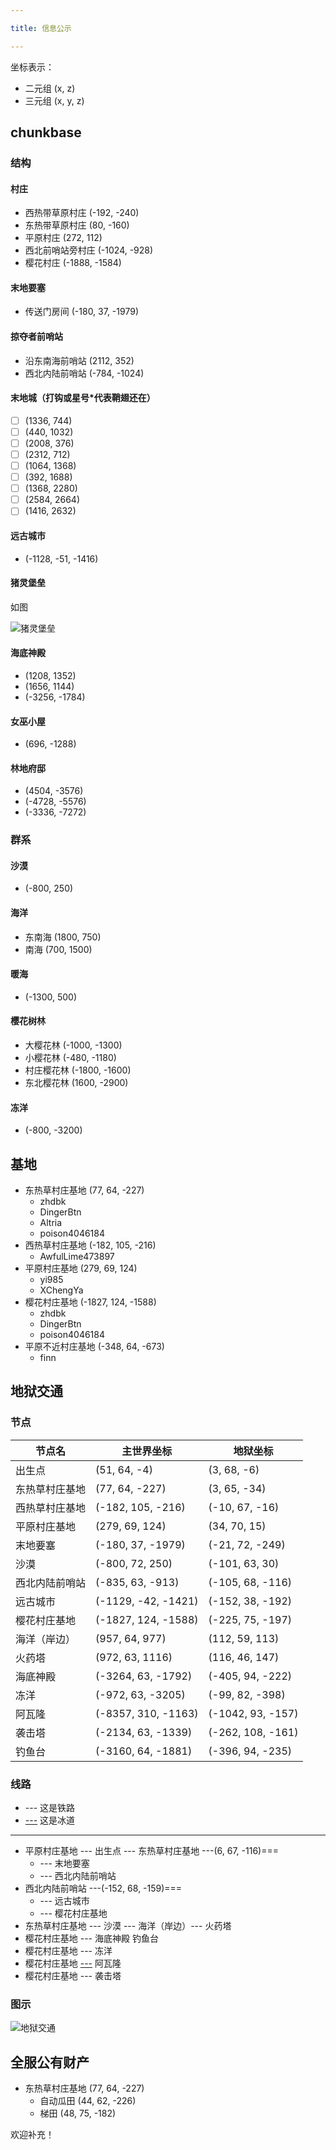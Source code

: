 ```yaml
---

title: 信息公示

---
```


坐标表示：

- 二元组 (x, z)
- 三元组 (x, y, z)

## chunkbase

### 结构

#### 村庄

- 西热带草原村庄 (-192, -240)
- 东热带草原村庄 (80, -160)
- 平原村庄 (272, 112)
- 西北前哨站旁村庄 (-1024, -928)
- 樱花村庄 (-1888, -1584)

#### 末地要塞

- 传送门房间 (-180, 37, -1979)

#### 掠夺者前哨站

- 沿东南海前哨站 (2112, 352)
- 西北内陆前哨站 (-784, -1024)

#### 末地城（打钩或星号*代表鞘翅还在）

- [ ] (1336, 744)
- [ ] (440, 1032)
- [ ] (2008, 376)
- [ ] (2312, 712)
- [ ] (1064, 1368)
- [ ] (392, 1688)
- [ ] (1368, 2280)
- [ ] (2584, 2664)
- [ ] (1416, 2632)

#### 远古城市

- (-1128, -51, -1416)

#### 猪灵堡垒

如图

![](../../../assets/猪灵堡垒.png "猪灵堡垒")

#### 海底神殿

- (1208, 1352)
- (1656, 1144)
- (-3256, -1784)

#### 女巫小屋

- (696, -1288)

#### 林地府邸

- (4504, -3576)
- (-4728, -5576)
- (-3336, -7272)

### 群系

#### 沙漠

- (-800, 250)

#### 海洋

- 东南海 (1800, 750)
- 南海 (700, 1500)

#### 暖海

- (-1300, 500)

#### 樱花树林

- 大樱花林 (-1000, -1300)
- 小樱花林 (-480, -1180)
- 村庄樱花林 (-1800, -1600)
- 东北樱花林 (1600, -2900)

#### 冻洋

- (-800, -3200)

## 基地

- 东热草村庄基地 (77, 64, -227)
    - zhdbk
    - DingerBtn
    - Altria
    - poison4046184
- 西热草村庄基地 (-182, 105, -216)
    - AwfulLime473897
- 平原村庄基地 (279, 69, 124)
    - yi985
    - XChengYa
- 樱花村庄基地 (-1827, 124, -1588)
    - zhdbk
    - DingerBtn
    - poison4046184
- 平原不近村庄基地 (-348, 64, -673)
    - finn

## 地狱交通

### 节点

| 节点名     | 主世界坐标               | 地狱坐标              |
|---------|---------------------|-------------------|
| 出生点     | (51, 64, -4)        | (3, 68, -6)       |
| 东热草村庄基地 | (77, 64, -227)      | (3, 65, -34)      |
| 西热草村庄基地 | (-182, 105, -216)   | (-10, 67, -16)    |
| 平原村庄基地  | (279, 69, 124)      | (34, 70, 15)      |
| 末地要塞    | (-180, 37, -1979)   | (-21, 72, -249)   |
| 沙漠      | (-800, 72, 250)     | (-101, 63, 30)    |
| 西北内陆前哨站 | (-835, 63, -913)    | (-105, 68, -116)  |
| 远古城市    | (-1129, -42, -1421) | (-152, 38, -192)  |
| 樱花村庄基地  | (-1827, 124, -1588) | (-225, 75, -197)  |
| 海洋（岸边）  | (957, 64, 977)      | (112, 59, 113)    |
| 火药塔     | (972, 63, 1116)     | (116, 46, 147)    |
| 海底神殿    | (-3264, 63, -1792)  | (-405, 94, -222)  |
| 冻洋      | (-972, 63, -3205)   | (-99, 82, -398)   |
| 阿瓦隆     | (-8357, 310, -1163) | (-1042, 93, -157) |
| 袭击塔     | (-2134, 63, -1339)  | (-262, 108, -161) |
| 钓鱼台     | (-3160, 64, -1881)  | (-396, 94, -235)  |

### 线路

- --- 这是铁路
- [---]() 这是冰道

---

- 平原村庄基地 --- 出生点 --- 东热草村庄基地 ---(6, 67, -116)===
    - --- 末地要塞
    - --- 西北内陆前哨站
- 西北内陆前哨站 ---(-152, 68, -159)===
    - --- 远古城市
    - --- 樱花村庄基地
- 东热草村庄基地 --- 沙漠 --- 海洋（岸边）--- 火药塔
- 樱花村庄基地 --- 海底神殿 钓鱼台
- 樱花村庄基地 --- 冻洋
- 樱花村庄基地 [---]() 阿瓦隆
- 樱花村庄基地 --- 袭击塔

### 图示

![](../../../assets/地狱交通.png "地狱交通")

## 全服公有财产

- 东热草村庄基地 (77, 64, -227)
    - 自动瓜田 (44, 62, -226)
    - 梯田 (48, 75, -182)

欢迎补充！
